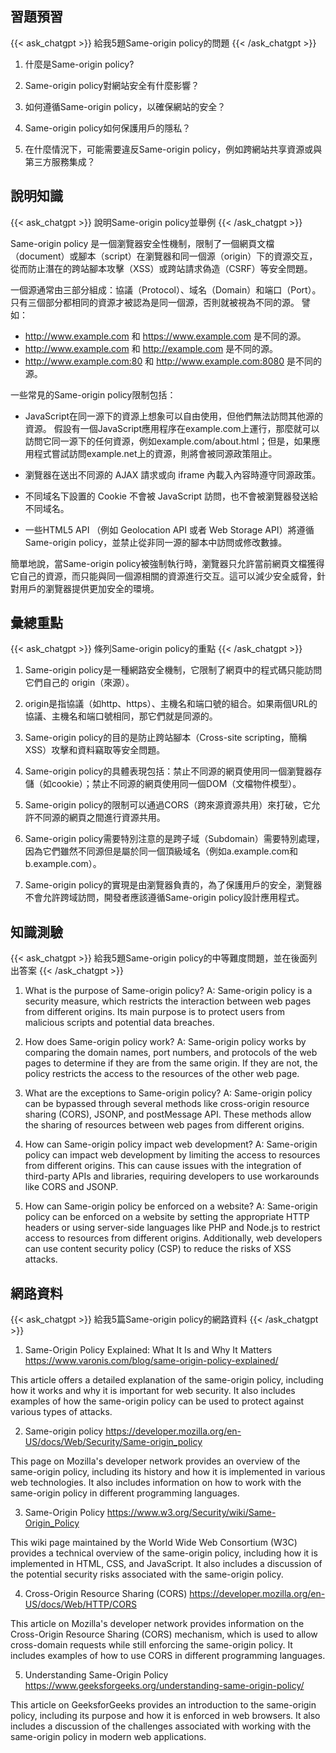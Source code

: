 ## 習題預習
{{< ask_chatgpt >}}
給我5題Same-origin policy的問題
{{< /ask_chatgpt >}}



1. 什麼是Same-origin policy? 

2. Same-origin policy對網站安全有什麼影響？ 

3. 如何遵循Same-origin policy，以確保網站的安全？ 

4. Same-origin policy如何保護用戶的隱私？ 

5. 在什麼情況下，可能需要違反Same-origin policy，例如跨網站共享資源或與第三方服務集成？   

## 說明知識
{{< ask_chatgpt >}}
說明Same-origin policy並舉例
{{< /ask_chatgpt >}}



Same-origin policy 是一個瀏覽器安全性機制，限制了一個網頁文檔（document）或腳本（script）在瀏覽器和同一個源（origin）下的資源交互，從而防止潛在的跨站腳本攻擊（XSS）或跨站請求偽造（CSRF）等安全問題。

一個源通常由三部分組成：協議（Protocol）、域名（Domain）和端口（Port）。只有三個部分都相同的資源才被認為是同一個源，否則就被視為不同的源。 譬如：

- http://www.example.com 和 https://www.example.com 是不同的源。
- http://www.example.com 和 http://example.com 是不同的源。
- http://www.example.com:80 和 http://www.example.com:8080 是不同的源。

一些常見的Same-origin policy限制包括：

- JavaScript在同一源下的資源上想象可以自由使用，但他們無法訪問其他源的資源。 假設有一個JavaScript應用程序在example.com上運行，那麼就可以訪問它同一源下的任何資源，例如example.com/about.html；但是，如果應用程式嘗試訪問example.net上的資源，則將會被同源政策阻止。

- 瀏覽器在送出不同源的 AJAX 請求或向 iframe 內載入內容時遵守同源政策。

- 不同域名下設置的 Cookie 不會被 JavaScript 訪問，也不會被瀏覽器發送給不同域名。

- 一些HTML5 API （例如 Geolocation API 或者 Web Storage API）將遵循Same-origin policy，並禁止從非同一源的腳本中訪問或修改數據。

簡單地說，當Same-origin policy被強制執行時，瀏覽器只允許當前網頁文檔獲得它自己的資源，而只能與同一個源相關的資源進行交互。這可以減少安全威脅，針對用戶的瀏覽器提供更加安全的環境。   

## 彙總重點
{{< ask_chatgpt >}}
條列Same-origin policy的重點
{{< /ask_chatgpt >}}



1. Same-origin policy是一種網路安全機制，它限制了網頁中的程式碼只能訪問它們自己的 origin（來源）。

2. origin是指協議（如http、https）、主機名和端口號的組合。如果兩個URL的協議、主機名和端口號相同，那它們就是同源的。

3. Same-origin policy的目的是防止跨站腳本（Cross-site scripting，簡稱XSS）攻擊和資料竊取等安全問題。

4. Same-origin policy的具體表現包括：禁止不同源的網頁使用同一個瀏覽器存儲（如cookie）；禁止不同源的網頁使用同一個DOM（文檔物件模型）。

5. Same-origin policy的限制可以通過CORS（跨來源資源共用）來打破，它允許不同源的網頁之間進行資源共用。

6. Same-origin policy需要特別注意的是跨子域（Subdomain）需要特別處理，因為它們雖然不同源但是屬於同一個頂級域名（例如a.example.com和b.example.com）。

7. Same-origin policy的實現是由瀏覽器負責的，為了保護用戶的安全，瀏覽器不會允許跨域訪問，開發者應該遵循Same-origin policy設計應用程式。   

## 知識測驗
{{< ask_chatgpt >}}
給我5題Same-origin policy的中等難度問題，並在後面列出答案
{{< /ask_chatgpt >}}



1. What is the purpose of Same-origin policy?
A: Same-origin policy is a security measure, which restricts the interaction between web pages from different origins. Its main purpose is to protect users from malicious scripts and potential data breaches.

2. How does Same-origin policy work?
A: Same-origin policy works by comparing the domain names, port numbers, and protocols of the web pages to determine if they are from the same origin. If they are not, the policy restricts the access to the resources of the other web page.

3. What are the exceptions to Same-origin policy?
A: Same-origin policy can be bypassed through several methods like cross-origin resource sharing (CORS), JSONP, and postMessage API. These methods allow the sharing of resources between web pages from different origins.

4. How can Same-origin policy impact web development?
A: Same-origin policy can impact web development by limiting the access to resources from different origins. This can cause issues with the integration of third-party APIs and libraries, requiring developers to use workarounds like CORS and JSONP.

5. How can Same-origin policy be enforced on a website?
A: Same-origin policy can be enforced on a website by setting the appropriate HTTP headers or using server-side languages like PHP and Node.js to restrict access to resources from different origins. Additionally, web developers can use content security policy (CSP) to reduce the risks of XSS attacks.   

## 網路資料
{{< ask_chatgpt >}}
給我5篇Same-origin policy的網路資料
{{< /ask_chatgpt >}}



1. Same-Origin Policy Explained: What It Is and Why It Matters
https://www.varonis.com/blog/same-origin-policy-explained/

This article offers a detailed explanation of the same-origin policy, including how it works and why it is important for web security. It also includes examples of how the same-origin policy can be used to protect against various types of attacks.

2. Same-origin policy
https://developer.mozilla.org/en-US/docs/Web/Security/Same-origin_policy

This page on Mozilla's developer network provides an overview of the same-origin policy, including its history and how it is implemented in various web technologies. It also includes information on how to work with the same-origin policy in different programming languages.

3. Same-Origin Policy
https://www.w3.org/Security/wiki/Same-Origin_Policy

This wiki page maintained by the World Wide Web Consortium (W3C) provides a technical overview of the same-origin policy, including how it is implemented in HTML, CSS, and JavaScript. It also includes a discussion of the potential security risks associated with the same-origin policy.

4. Cross-Origin Resource Sharing (CORS)
https://developer.mozilla.org/en-US/docs/Web/HTTP/CORS

This article on Mozilla's developer network provides information on the Cross-Origin Resource Sharing (CORS) mechanism, which is used to allow cross-domain requests while still enforcing the same-origin policy. It includes examples of how to use CORS in different programming languages.

5. Understanding Same-Origin Policy
https://www.geeksforgeeks.org/understanding-same-origin-policy/

This article on GeeksforGeeks provides an introduction to the same-origin policy, including its purpose and how it is enforced in web browsers. It also includes a discussion of the challenges associated with working with the same-origin policy in modern web applications.   

